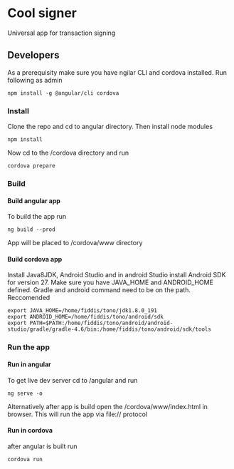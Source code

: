 # Cool signer

Universal app for transaction signing

## Developers

As a prerequisity make sure you have ngilar CLI and cordova installed. Run following as admin

```
npm install -g @angular/cli cordova
```

### Install

Clone the repo and cd to angular directory. Then install node modules

`npm install`

Now cd to the /cordova directory and run

`cordova prepare`

### Build

#### Build angular app

To build the app run

`ng build --prod`

App will be placed to /cordova/www directory

#### Build cordova app

Install Java8JDK, Android Studio and in android Studio install Android SDK for version 27. Make sure you have JAVA_HOME and ANDROID_HOME defined. Gradle and android command need to be on the path. Reccomended

```
export JAVA_HOME=/home/fiddis/tono/jdk1.8.0_191
export ANDROID_HOME=/home/fiddis/tono/android/sdk
export PATH=$PATH:/home/fiddis/tono/android/android-studio/gradle/gradle-4.6/bin:/home/fiddis/tono/android/sdk/tools
```

### Run the app

#### Run in angular

To get live dev server cd to /angular and run

`ng serve -o`

Alternatively after app is build open the /cordova/www/index.html in browser. This will run the app via file:// protocol

#### Run in cordova

after angular is built run

`cordova run`